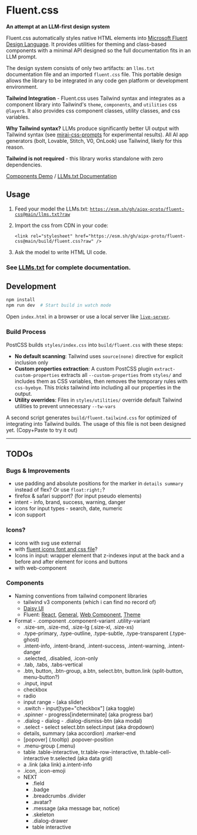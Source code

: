# Fluent.css

**An attempt at an LLM-first design system**

Fluent.css automatically styles native HTML elements into [Microsoft Fluent Design Language](https://fluent2.microsoft.design/). It provides utilities for theming and class-based components with a minimal API designed so the full documentation fits in an LLM prompt.

The design system consists of only two artifacts: an `llms.txt` documentation file and an imported `fluent.css` file. This portable design allows the library to be integrated in any code gen platform or development environment.

**Tailwind Integration** - Fluent.css uses Tailwind syntax and integrates as a component library into Tailwind's `theme`, `components`, and `utilities` css `@layer`s. It also provides css component classes, utility classes, and css variables.

**Why Tailwind syntax?** LLMs produce significantly better UI output with Tailwind syntax (see [mirai-css-prompts](https://github.com/aipx-proto/mirai-css-prompts) for experimental results). All AI app generators (bolt, Lovable, Stitch, V0, OnLook) use Tailwind, likely for this reason.

**Tailwind is not required** - this library works standalone with zero dependencies.

[Components Demo](https://aipx-proto.github.io/fluent-css/) / [LLMs.txt Documentation](./llms.txt)

## Usage
1. Feed your model the LLMs.txt: [`https://esm.sh/gh/aipx-proto/fluent-css@main/llms.txt?raw`](https://esm.sh/gh/aipx-proto/fluent-css@main/llms.txt?raw)

2. Import the css from CDN in your code:

   ```
   <link rel="stylesheet" href="https://esm.sh/gh/aipx-proto/fluent-css@main/build/fluent.css?raw" />
   ```

3. Ask the model to write HTML UI code.

### See [LLMs.txt](./llms.txt) for complete documentation.

## Development

```bash
npm install
npm run dev  # Start build in watch mode
```

Open `index.html` in a browser or use a local server like [`live-server`](https://www.npmjs.com/package/live-server).

### Build Process

PostCSS builds `styles/index.css` into `build/fluent.css` with these steps:

- **No default scanning**: Tailwind uses `source(none)` directive for explicit inclusion only
- **Custom properties extraction**: A custom PostCSS plugin `extract-custom-properties` extracts all `--custom-properties` from `styles/` and includes them as CSS variables, then removes the temporary rules with `css-byebye`. This _tricks_ tailwind into including all our properties in the output.
- **Utility overrides**: Files in `styles/utilities/` override default Tailwind utilities to prevent unnecessary `--tw-vars`

A second script generates `build/fluent.tailwind.css` for optimized of integrating into Tailwind builds. The usage of this file is not been designed yet. (Copy+Paste to try it out)

---

## TODOs

### Bugs & Improvements

- use padding and absolute positions for the marker in `details summary` instead of flex? Or use `float:right;`?
- firefox & safari support? (for input pseudo elements)
- intent - info, brand, success, warning, danger
- icons for input types - search, date, numeric
- icon support

### Icons?

- icons with svg use external
- with [fluent icons font and css file](https://github.com/microsoft/fluentui-system-icons/blob/cd860cfdb9c60f6b731f6164b21e04909b23178e/fonts/FluentSystemIcons-Resizable.css)?
- Icons in input: wrapper element that z-indexes input at the back and a before and after element for icons and buttons
- with web-component

### Components

- Naming conventions from tailwind component libraries
  - tailwind v3 components (which i can find no record of)
  - [Daisy UI](https://daisyui.com/)
  - Fluent: [React](https://react.fluentui.dev/), [General](https://fluent2.microsoft.design/), [Web Component](https://web-components.fluentui.dev/), [Theme](https://react.fluentui.dev/iframe.html?viewMode=docs&id=theme-theme-designer--docs)
- Format - .component .component-variant .utility-variant
  - .size-sm, .size-md, .size-lg (.size-xl, .size-xs)
  - .type-primary, .type-outline, .type-subtle, .type-transparent (.type-ghost)
  - .intent-info, .intent-brand, .intent-success, .intent-warning, .intent-danger
  - .selected, .disabled, .icon-only
  - .tab, .tabs, .tabs-vertical
  - .btn, button, .btn-group, a.btn, select.btn, button.link (split-button, menu-button?)
  - .input, input
  - checkbox
  - radio
  - input range - (aka slider)
  - .switch - input[type="checkbox"] (aka toggle)
  - .spinner - progress[indeterminate] (aka progress bar)
  - .dialog - dialog - .dialog-dismiss-btn (aka modal)
  - .select - select select.btn select.input (aka dropdown)
  - details, summary (aka accordion) .marker-end
  - [popover] (.tooltip) .popover-position
  - .menu-group (.menu)
  - table .table-interactive, tr.table-row-interactive, th.table-cell-interactive tr.selected (aka data grid)
  - a .link (aka link) a.intent-info
  - .icon, .icon-emoji
  - NEXT
    - .field
    - .badge
    - .breadcrumbs .divider
    - .avatar?
    - .message (aka message bar, notice)
    - .skeleton
    - .dialog-drawer
    - table interactive
